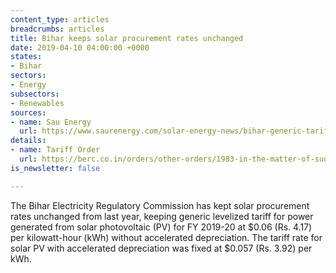 ```yaml
---
content_type: articles
breadcrumbs: articles
title: Bihar keeps solar procurement rates unchanged
date: 2019-04-10 04:00:00 +0000
states:
- Bihar
sectors:
- Energy
subsectors:
- Renewables
sources:
- name: Sau Energy
  url: https://www.saurenergy.com/solar-energy-news/bihar-generic-tariff-solar-projects-rs-4-17-kwh-fy-2019-20
details:
- name: Tariff Order
  url: https://berc.co.in/orders/other-orders/1983-in-the-matter-of-suo-motu-proceeding-for-determination-of-generic-levellised-tariff-of-power-generated-from-renewable-energy-sources-for-fy-2019-20
is_newsletter: false

---
```

The Bihar Electricity Regulatory Commission has kept solar procurement rates unchanged from last year, keeping generic levelized tariff for power generated from solar photovoltaic (PV) for FY 2019-20 at $0.06 (Rs. 4.17) per kilowatt-hour (kWh) without accelerated depreciation. The tariff rate for solar PV with accelerated depreciation was fixed at $0.057 (Rs. 3.92) per kWh.
